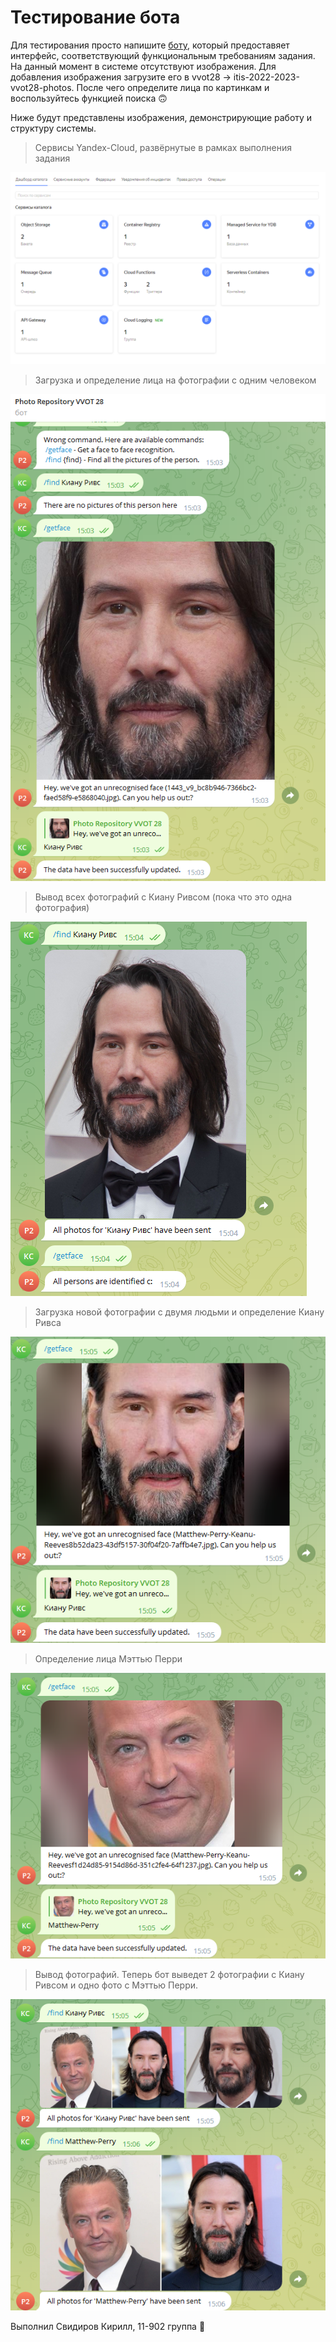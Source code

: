 # Тестирование бота

Для тестирования просто напишите [боту](https://t.me/photo_repository_vvot_28_bot), который предоставяет интерфейс, соответствующий функциональным требованиям задания.
На данный момент в системе отсутствуют изображения. Для добавления изображения загрузите его в vvot28 -> itis-2022-2023-vvot28-photos. После чего определите лица по 
картинкам и воспользуйтесь функцией поиска 🙃

Ниже будут представлены изображения, демонстрирующие работу и структуру системы.

> Сервисы Yandex-Cloud, развёрнутые в рамках выполнения задания

![Сервисы Yandex-Cloud](https://github.com/OneWayDream/University-tasks/blob/main/CloudLab/Photo%20Repository/images/yandex_cloud_services.png?raw=true)

> Загрузка и определение лица на фотографии с одним человеком

![СЗагрузка и определение лица на фотографии с одним человеком](https://github.com/OneWayDream/University-tasks/blob/main/CloudLab/Photo%20Repository/images/tg_bot_example_1.png?raw=true)

> Вывод всех фотографий с Киану Ривсом (пока что это одна фотография)

![Вывод всех фотографий с Киану Ривсом](https://github.com/OneWayDream/University-tasks/blob/main/CloudLab/Photo%20Repository/images/tg_bot_example_2.png?raw=true)

> Загрузка новой фотографии с двумя людьми и определение Киану Ривса

![Загрузка новой фотографии с двумя людьми и определение Киану Ривса](https://github.com/OneWayDream/University-tasks/blob/main/CloudLab/Photo%20Repository/images/tg_bot_example_3.png?raw=true)

> Определение лица Мэттью Перри

![Определение лица Мэттью Перри](https://github.com/OneWayDream/University-tasks/blob/main/CloudLab/Photo%20Repository/images/tg_bot_example_4.png?raw=true)

> Вывод фотографий. Теперь бот выведет 2 фотографии с Киану Ривсом и одно фото с Мэттью Перри.

![Вывод фотографий](https://github.com/OneWayDream/University-tasks/blob/main/CloudLab/Photo%20Repository/images/tg_bot_example_5.png?raw=true)

Выполнил Свидиров Кирилл, 11-902 группа 🙂
